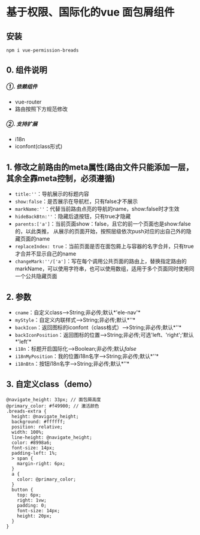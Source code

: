 # 基于权限、国际化的vue 面包屑组件

## 安装
	npm i vue-permission-breads

## 0. 组件说明
##### ①. 依赖组件
* vue-router
* 路由按照下方规范修改

##### ②. 支持扩展
* i18n
* iconfont(class形式)

## 1. 修改之前路由的meta属性(路由文件只能添加一层，其余全靠meta控制，必须遵循)
* `title:''`：导航展示的标题内容
* `show:false`：是否展示在导航栏，只有false才不展示
* `markName:''`：代替当前路由点亮的导航的name，show:false时才生效
* `hideBackBtn:''`：隐藏后退按钮，只有true才隐藏
* `parents:['a']`：当前页面show：false，且它的前一个页面也是show:false的，以此类推，
从展示的页面开始，按照层级依次push对应的出自己外的隐藏页面的name
* `replaceIndex: true`：当前页面是否在面包屑上与容器的名字合并，只有true才合并不显示自己的name
* `changeMark:''/['a']`：写在每个调用公共页面的路由上，替换指定路由的markName，可以使用字符串，也可以使用数组，适用于多个页面同时使用同一个公共隐藏页面

## 2. 参数
* `cname`：自定义class-->String;非必传;默认*'ele-nav'*
* `myStyle`：自定义内联样式-->String;非必传;默认*''*
* `backIcon`：返回图标的iconfont（class格式）-->String;非必传;默认*''*
* `backIconPosition`：返回图标的位置-->String;非必传;可选'left、'right';'默认*'left'*
* `i18n`：标题开启国际化-->Boolean;非必传;默认*false*
* `i18nMyPosition`：我的位置i18n名字-->String;非必传;默认*''*
* `i18nBtn`：按钮i18n名字-->String;非必传;默认*''*

## 3. 自定义class（demo）
	@navigate_height: 33px; // 面包屑高度
	@primary_color: #f49900; // 激活颜色
	.breads-extra {
	  height: @navigate_height;
	  background: #ffffff;
	  position: relative;
	  width: 100%;
	  line-height: @navigate_height;
	  color: #8998a6;
	  font-size: 14px;
	  padding-left: 1%;
	  > span {
	    margin-right: 6px;
	  }
	  a {
	    color: @primary_color;
	  }
	  button {
	    top: 6px;
	    right: 1vw;
	    padding: 0;
	    font-size: 14px;
	    height: 20px;
	  }
	}
